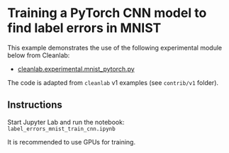 # Training a PyTorch CNN model to find label errors in MNIST

This example demonstrates the use of the following experimental module below from Cleanlab:

- [cleanlab.experimental.mnist_pytorch.py](https://github.com/cleanlab/cleanlab/blob/master/cleanlab/experimental/mnist_pytorch.py)

The code is adapted from `cleanlab` v1 examples (see `contrib/v1` folder).

## Instructions

Start Jupyter Lab and run the notebook: `label_errors_mnist_train_cnn.ipynb`

It is recommended to use GPUs for training.
